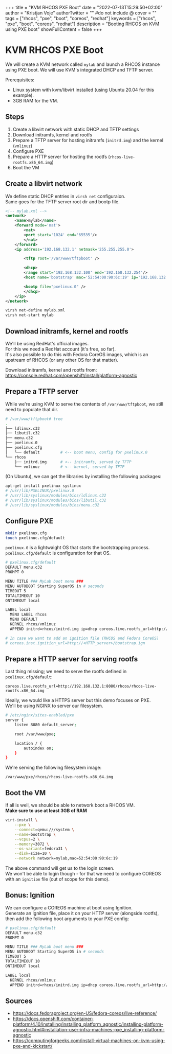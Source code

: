 +++
title = "KVM RHCOS PXE Boot"
date = "2022-07-13T15:29:50+02:00"
author = "Kristjan Voje"
authorTwitter = "" #do not include @
cover = ""
tags = ["rhcos", "pxe", "boot", "coreos", "redhat"]
keywords = ["rhcos", "pxe", "boot", "coreos", "redhat"]
description = "Booting RHCOS on KVM using PXE boot"
showFullContent = false
+++

# KVM RHCOS PXE Boot
We will create a KVM network called `mylab` and launch a RHCOS instance using 
PXE boot. We will use KVM's integrated DHCP and TFTP server.   

Prerequisites:
* Linux system with kvm/libvirt installed (using Ubuntu 20.04 for this example).   
* 3GB RAM for the VM.

## Steps
1. Create a libvirt network with static DHCP and TFTP settings
2. Download initramfs, kernel and rootfs
3. Prepare a TFTP server for hosting initramfs (`initrd.img`) and the kernel (`vmlinuz`)
4. Configure PXE
5. Prepare a HTTP server for hosting the rootfs (`rhcos-live-rootfs.x86_64.img`)
6. Boot the VM

## Create a libvirt network
We define static DHCP entries in `virsh net` configuraion.   
Same goes for the TFTP server root dir and bootp file.   
```xml
<!-- mylab.xml -->
<network>
    <name>mylab</name>
    <forward mode='nat'>
        <nat>
        <port start='1024' end='65535'/>
        </nat>
    </forward>
    <ip address='192.168.132.1' netmask='255.255.255.0'>

        <tftp root='/var/www/tftpboot' />

        <dhcp>
        <range start='192.168.132.100' end='192.168.132.254'/>
        <host name='bootstrap' mac='52:54:00:90:6c:19' ip='192.168.132.19'/>

        <bootp file="pxelinux.0" />
        </dhcp>
    </ip>
</network>
```
```bash
virsh net-define mylab.xml
virsh net-start mylab
```

## Download initramfs, kernel and rootfs
We'll be using RedHat's official images.   
For this we need a RedHat account (it's free, so far).   
It's also possible to do this with Fedora CoreOS images, which is an upstream 
of RHCOS (or any other OS for that matter).   

Download initramfs, kernel and rootfs from:   
https://console.redhat.com/openshift/install/platform-agnostic

## Prepare a TFTP server
While we're using KVM to serve the contents of `/var/www/tftpboot`, we still 
need to populate that dir.   
```bash
# /var/www/tftpboot# tree
.
├── ldlinux.c32
├── libutil.c32
├── menu.c32
├── pxelinux.0
├── pxelinux.cfg
│   └── default         # <-- boot menu, config for pxelinux.0
└── rhcos
    ├── initrd.img      # <-- initramfs, served by TFTP
    └── vmlinuz         # <-- kernel, served by TFTP
```
(On Ubuntu), we can get the libraries by installing the following packages:   
```bash
apt-get install pxelinux syslinux
# /usr/lib/PXELINUX/pxelinux.0
# /usr/lib/syslinux/modules/bios/ldlinux.c32
# /usr/lib/syslinux/modules/bios/libutil.c32
# /usr/lib/syslinux/modules/bios/menu.c32
```
## Configure PXE
```bash
mkdir pxelinux.cfg
touch pxelinuc.cfg/default
```
`pxelinux.0` is a lightwaight OS that starts the bootstrapping process.   
`pxelinux.cfg/default` is configuration for that OS.   

```bash
# pxelinux.cfg/default
DEFAULT menu.c32
PROMPT 0

MENU TITLE ### MyLab boot menu ###
MENU AUTOBOOT Starting SuperOS in # seconds
TIMEOUT 5
TOTALTIMEOUT 10
ONTIMEOUT local

LABEL local
  MENU LABEL rhcos
  MENU DEFAULT
  KERNEL rhcos/vmlinuz
  APPEND initrd=rhcos/initrd.img ip=dhcp coreos.live.rootfs_url=http://192.168.132.1:8080/rhcos/rhcos-live-rootfs.x86_64.img

# In case we want to add an ignition file (RHCOS and Fedora CoreOS)
# coreos.inst.ignition_url=http://<HTTP_server>/bootstrap.ign  
```

## Prepare a HTTP server for serving rootfs
Last thing missing; we need to serve the rootfs defined in `pxelinux.cfg/default`:
```
coreos.live.rootfs_url=http://192.168.132.1:8080/rhcos/rhcos-live-rootfs.x86_64.img
```
Ideally, we would like a HTTPS server but this demo focuses on PXE.   
We'll be using NGINX to server our filesystem.   

```bash
# /etc/nginx/sites-enabled/pxe 
server {
	listen 8080 default_server;

	root /var/www/pxe;

	location / {
		autoindex on;
	}
}
```
We're serving the following filesystem image:   
```
/var/www/pxe/rhcos/rhcos-live-rootfs.x86_64.img
```

## Boot the VM
If all is well, we should be able to network boot a RHCOS VM.   
**Make sure to use at least 3GB of RAM**
```bash
virt-install \
    --pxe \
    --connect=qemu:///system \
    --name=bootstrap \
    --vcpus=2 \
    --memory=3072 \
    --os-variant=fedora31 \
    --disk=size=10 \
    --network network=mylab,mac=52:54:00:90:6c:19
```
The above command will get us to the login screen.   
We won't be able to login though - for that we need to configure COREOS with 
an `ignition` file (out of scope for this demo).   

## Bonus: Ignition
We can configure a COREOS machine at boot using Ignition.   
Generate an Ignition file, place it on your HTTP server (alongside rootfs), then 
add the following boot arguments to your PXE config:
```bash
# pxelinux.cfg/default 
DEFAULT menu.c32
PROMPT 0

MENU TITLE ### MyLab boot menu ###
MENU AUTOBOOT Starting SuperOS in # seconds
TIMEOUT 5
TOTALTIMEOUT 10
ONTIMEOUT local

LABEL local
  KERNEL rhcos/vmlinuz
  APPEND initrd=rhcos/initrd.img ip=dhcp coreos.live.rootfs_url=http://192.168.132.1:8080/rhcos/rhcos-live-rootfs.x86_64.img ignition.config.url=http://192.168.132.1:8080/ignition/bootstrap_test.ign ignition.firstboot ignition.platform.id=metal
```

## Sources
* https://docs.fedoraproject.org/en-US/fedora-coreos/live-reference/
* https://docs.openshift.com/container-platform/4.10/installing/installing_platform_agnostic/installing-platform-agnostic.html#installation-user-infra-machines-pxe_installing-platform-agnostic
* https://computingforgeeks.com/install-virtual-machines-on-kvm-using-pxe-and-kickstart/